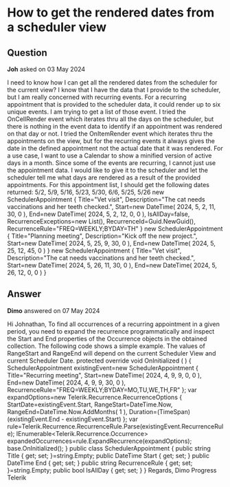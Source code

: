 # How to get the rendered dates from a scheduler view

## Question

**Joh** asked on 03 May 2024

I need to know how I can get all the rendered dates from the scheduler for the current view? I know that I have the data that I provide to the scheduler, but I am really concerned with recurring events. For a recurring appointment that is provided to the scheduler data, it could render up to six unique events. I am trying to get a list of those event. I tried the OnCellRender event which iterates thru all the days on the scheduler, but there is nothing in the event data to identify if an appointment was rendered on that day or not. I tried the OnItemRender event which iterates thru the appointments on the view, but for the recurring events it always gives the date in the defined appointment not the actual date that it was rendered. For a use case, I want to use a Calendar to show a minified version of active days in a month. Since some of the events are recurring, I cannot just use the appointment data. I would like to give it to the scheduler and let the scheduler tell me what days are rendered as a result of the provided appointments. For this appointment list, I should get the following dates returned: 5/2, 5/9, 5/16, 5/23, 5/30, 6/6, 5/25, 5/26 new SchedulerAppointment
{
Title="Vet visit",
Description="The cat needs vaccinations and her teeth checked.",
Start=new DateTime( 2024, 5, 2, 11, 30, 0 ),
End=new DateTime( 2024, 5, 2, 12, 0, 0 ),
IsAllDay=false,
RecurrenceExceptions=new List<DateTime>(),
RecurrenceId=Guid.NewGuid(),
RecurrenceRule="FREQ=WEEKLY;BYDAY=TH" } new SchedulerAppointment
{
Title="Planning meeting",
Description="Kick off the new project.",
Start=new DateTime( 2024, 5, 25, 9, 30, 0 ),
End=new DateTime( 2024, 5, 25, 12, 45, 0 )
} new SchedulerAppointment
{
Title="Vet visit",
Description="The cat needs vaccinations and her teeth checked.",
Start=new DateTime( 2024, 5, 26, 11, 30, 0 ),
End=new DateTime( 2024, 5, 26, 12, 0, 0 )
}

## Answer

**Dimo** answered on 07 May 2024

Hi Johnathan, To find all occurrences of a recurring appointment in a given period, you need to expand the recurrence programmatically and inspect the Start and End properties of the Occurrence objects in the obtained collection. The following code shows a simple example. The values of RangeStart and RangeEnd will depend on the current Scheduler View and current Scheduler Date. protected override void OnInitialized ( ) {
SchedulerAppointment existingEvent=new SchedulerAppointment
{
Title="Recurring meeting",
Start=new DateTime( 2024, 4, 9, 9, 0, 0 ),
End=new DateTime( 2024, 4, 9, 9, 30, 0 ),
RecurrenceRule="FREQ=WEEKLY;BYDAY=MO,TU,WE,TH,FR" }; var expandOptions=new Telerik.Recurrence.RecurrenceOptions
{
StartDate=existingEvent.Start, RangeStart=DateTime.Now, RangeEnd=DateTime.Now.AddMonths( 1 ), Duration=(TimeSpan)(existingEvent.End - existingEvent.Start)
}; var rule=Telerik.Recurrence.RecurrenceRule.Parse(existingEvent.RecurrenceRule); IEnumerable<Telerik.Recurrence.Occurrence> expandedOccurrences=rule.ExpandRecurrence(expandOptions); base.OnInitialized();
} public class SchedulerAppointment { public string Title { get; set; }=string.Empty; public DateTime Start { get; set; } public DateTime End { get; set; } public string RecurrenceRule { get; set; }=string.Empty; public bool IsAllDay { get; set; }
} Regards, Dimo Progress Telerik
